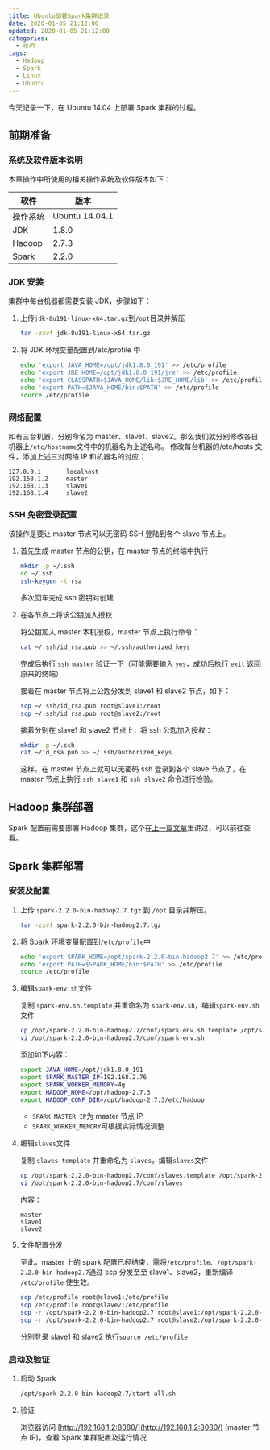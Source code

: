 ```yaml
---
title: Ubuntu部署Spark集群记录
date: 2020-01-05 21:12:00
updated: 2020-01-05 21:12:00
categories:
  - 技巧
tags:
  - Hadoop
  - Spark
  - Linux
  - Ubuntu
---
```


今天记录一下，在 Ubuntu 14.04 上部署 Spark 集群的过程。

<!-- more -->

## 前期准备

### 系统及软件版本说明

本章操作中所使用的相关操作系统及软件版本如下：

| 软件     | 版本           |
| -------- | -------------- |
| 操作系统 | Ubuntu 14.04.1 |
| JDK      | 1.8.0          |
| Hadoop   | 2.7.3          |
| Spark    | 2.2.0          |

### JDK 安装

集群中每台机器都需要安装 JDK，步骤如下：

1. 上传`jdk-8u191-linux-x64.tar.gz`到`/opt`目录并解压

   ```bash
   tar -zxvf jdk-8u191-linux-x64.tar.gz
   ```

2. 将 JDK 环境变量配置到/etc/profile 中

   ```bash
   echo 'export JAVA_HOME=/opt/jdk1.8.0_191' >> /etc/profile
   echo 'export JRE_HOME=/opt/jdk1.8.0_191/jre' >> /etc/profile
   echo 'export CLASSPATH=$JAVA_HOME/lib:$JRE_HOME/lib' >> /etc/profile
   echo 'export PATH=$JAVA_HOME/bin:$PATH' >> /etc/profile
   source /etc/profile
   ```

### 网络配置

如有三台机器，分别命名为 master、slave1、slave2。那么我们就分别修改各自机器上`/etc/hostname`文件中的机器名为上述名称。
修改每台机器的/etc/hosts 文件，添加上述三对网络 IP 和机器名的对应：

```
127.0.0.1       localhost
192.168.1.2     master
192.168.1.3     slave1
192.168.1.4     slave2
```

### SSH 免密登录配置

该操作是要让 master 节点可以无密码 SSH 登陆到各个 slave 节点上。

1. 首先生成 master 节点的公钥，在 master 节点的终端中执行

   ```bash
   mkdir -p ~/.ssh
   cd ~/.ssh
   ssh-keygen -t rsa
   ```

   多次回车完成 ssh 密钥对创建

2. 在各节点上将该公钥加入授权

   将公钥加入 master 本机授权，master 节点上执行命令：

   ```bash
   cat ~/.ssh/id_rsa.pub >> ~/.ssh/authorized_keys
   ```

   完成后执行 `ssh master` 验证一下（可能需要输入 `yes`，成功后执行 `exit` 返回原来的终端）

   接着在 master 节点将上公匙分发到 slave1 和 slave2 节点，如下：

   ```bash
   scp ~/.ssh/id_rsa.pub root@slave1:/root
   scp ~/.ssh/id_rsa.pub root@slave2:/root
   ```

   接着分别在 slave1 和 slave2 节点上，将 ssh 公匙加入授权：

   ```bash
   mkdir -p ~/.ssh
   cat ~/id_rsa.pub >> ~/.ssh/authorized_keys
   ```

   这样，在 master 节点上就可以无密码 ssh 登录到各个 slave 节点了，在 master 节点上执行 `ssh slave1` 和 `ssh slave2` 命令进行检验。

## Hadoop 集群部署

Spark 配置前需要部署 Hadoop 集群，这个在[上一篇文章](/2019/12/01/hadoop-cluster-setup/)里讲过，可以前往查看。

## Spark 集群部署

### 安装及配置

1. 上传 `spark-2.2.0-bin-hadoop2.7.tgz` 到 `/opt` 目录并解压。

   ```bash
   tar -zxvf spark-2.2.0-bin-hadoop2.7.tgz
   ```

2. 将 Spark 环境变量配置到`/etc/profile`中

   ```bash
   echo 'export SPARK_HOME=/opt/spark-2.2.0-bin-hadoop2.7' >> /etc/profile
   echo 'export PATH=$SPARK_HOME/bin:$PATH' >> /etc/profile
   source /etc/profile
   ```

3. 编辑`spark-env.sh`文件

   复制 `spark-env.sh.template` 并重命名为 `spark-env.sh`，编辑`spark-env.sh`文件

   ```bash
   cp /opt/spark-2.2.0-bin-hadoop2.7/conf/spark-env.sh.template /opt/spark-2.2.0-bin-hadoop2.7/conf/spark-env.sh
   vi /opt/spark-2.2.0-bin-hadoop2.7/conf/spark-env.sh
   ```

   添加如下内容：

   ```bash
   export JAVA_HOME=/opt/jdk1.8.0_191
   export SPARK_MASTER_IP=192.168.2.76
   export SPARK_WORKER_MEMORY=4g
   export HADOOP_HOME=/opt/hadoop-2.7.3
   export HADOOP_CONF_DIR=/opt/hadoop-2.7.3/etc/hadoop
   ```

   - `SPARK_MASTER_IP`为 master 节点 IP
   - `SPARK_WORKER_MEMORY`可根据实际情况调整

4. 编辑`slaves`文件

   复制 `slaves.template` 并重命名为 `slaves`，编辑`slaves`文件

   ```bash
   cp /opt/spark-2.2.0-bin-hadoop2.7/conf/slaves.template /opt/spark-2.2.0-bin-hadoop2.7/conf/slaves
   vi /opt/spark-2.2.0-bin-hadoop2.7/conf/slaves
   ```

   内容：

   ```
   master
   slave1
   slave2
   ```

5. 文件配置分发

   至此，master 上的 spark 配置已经结束，需将`/etc/profile`、`/opt/spark-2.2.0-bin-hadoop2.7`通过 scp 分发至至 slave1、slave2，重新编译 `/etc/profile` 使生效。

   ```bash
   scp /etc/profile root@slave1:/etc/profile
   scp /etc/profile root@slave2:/etc/profile
   scp -r /opt/spark-2.2.0-bin-hadoop2.7 root@slave1:/opt/spark-2.2.0-bin-hadoop2.7
   scp -r /opt/spark-2.2.0-bin-hadoop2.7 root@slave2:/opt/spark-2.2.0-bin-hadoop2.7
   ```

   分别登录 slave1 和 slave2 执行`source /etc/profile`

### 启动及验证

1. 启动 Spark

   ```bash
   /opt/spark-2.2.0-bin-hadoop2.7/start-all.sh
   ```

2. 验证

   浏览器访问 [http://192.168.1.2:8080/](http://192.168.1.2:8080/) (master 节点 IP)，查看 Spark 集群配置及运行情况
